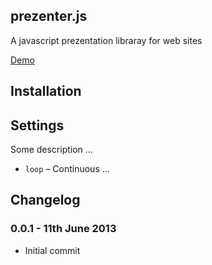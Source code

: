## prezenter.js
A javascript prezentation libraray for web sites

[Demo](http://baniol.github.io/prezenter.js)

## Installation

## Settings

Some description ...

* `loop` – Continuous ...

## Changelog

### 0.0.1 - 11th June 2013

- Initial commit